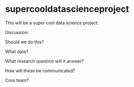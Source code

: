 # supercooldatascienceproject

This will be a super cool data science project.

Discussion:

Should we do this? 

What data?

What research question will it answer?

How will these be communicated?

Core team? 


